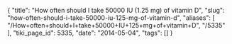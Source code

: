 {
    "title": "How often should I take 50000 IU (1.25 mg) of vitamin D",
    "slug": "how-often-should-i-take-50000-iu-125-mg-of-vitamin-d",
    "aliases": [
        "/How+often+should+I+take+50000+IU+125+mg+of+vitamin+D",
        "/5335"
    ],
    "tiki_page_id": 5335,
    "date": "2014-05-04",
    "tags": []
}
